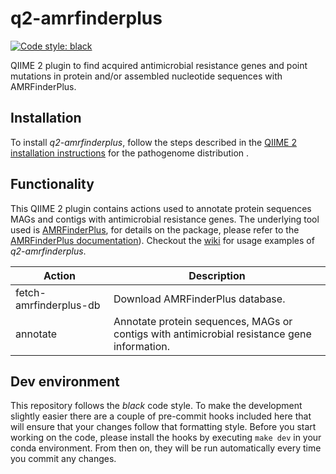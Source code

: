 # q2-amrfinderplus

[![Code style: black](https://img.shields.io/badge/code%20style-black-000000.svg)](https://github.com/psf/black)

QIIME 2 plugin to find acquired antimicrobial resistance genes and point mutations in protein and/or assembled nucleotide sequences with AMRFinderPlus.

## Installation
To install _q2-amrfinderplus_, follow the steps described in the [QIIME 2 installation instructions](https://docs.qiime2.org/2024.10/install/native/#qiime-2-pathogenome-distribution) for the pathogenome distribution .


## Functionality
This QIIME 2 plugin contains actions used to annotate protein sequences MAGs and contigs with antimicrobial resistance genes. The underlying tool used is [AMRFinderPlus](https://www.ncbi.nlm.nih.gov/pathogens/antimicrobial-resistance/AMRFinder/), for details on
the package, please refer to the [AMRFinderPlus documentation](https://github.com/ncbi/amr/wiki)). Checkout the [wiki](https://github.com/bokulich-lab/q2-amrfinderplus/wiki) for usage examples of _q2-amrfinderplus_.

| Action                 | Description                                                                                |
|------------------------|--------------------------------------------------------------------------------------------|
| fetch-amrfinderplus-db | Download AMRFinderPlus database.                                                           |
| annotate               | Annotate protein sequences, MAGs or contigs with antimicrobial resistance gene information.|

## Dev environment
This repository follows the _black_ code style. To make the development slightly easier
there are a couple of pre-commit hooks included here that will ensure that your changes
follow that formatting style. Before you start working on the code, please
install the hooks by executing `make dev` in your conda environment. From then on,
they will be run automatically every time you commit any changes.
